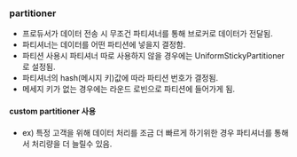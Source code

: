 ### partitioner 

- 프로듀서가 데이터 전송 시 무조건 파티셔너를 통해 브로커로 데이터가 전달됨.
- 파티셔너는 데이터를 어떤 파티션에 넣을지 결정함.
- 파티션 사용시 파티셔너 따로 사용하지 않을 경우에는 UniformStickyPartitioner로 설정됨.
- 파티셔너의 hash(메시지 키)값에 따라 파티션 번호가 결정됨.
- 메세지 키가 없는 경우에는 라운드 로빈으로 파티션에 들어가게 됨.

#### custom partitioner 사용

- ex) 특정 고객을 위해 데이터 처리를 조금 더 빠르게 하기위한 경우 파티셔너를 통해서 처리량을 더 늘릴수 있음.

